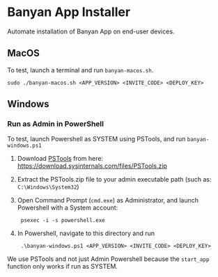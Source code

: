 # Banyan App Installer

Automate installation of Banyan App on end-user devices.


## MacOS

To test, launch a terminal and run `banyan-macos.sh`.

```
sudo ./banyan-macos.sh <APP_VERSION> <INVITE_CODE> <DEPLOY_KEY>
```


## Windows

### Run as Admin in PowerShell

To test, launch Powershell as SYSTEM using PSTools, and run `banyan-windows.ps1`

1. Download [PSTools](https://docs.microsoft.com/en-us/sysinternals/downloads/psexec) from here: https://download.sysinternals.com/files/PSTools.zip

2. Extract the PSTools.zip file to your admin executable path (such as: `C:\Windows\System32`)

3. Open Command Prompt (`cmd.exe`) as Administrator, and launch Powershell with a System account:

		psexec -i -s powershell.exe

4. In Powershell, navigate to this directory and run

		.\banyan-windows.ps1 <APP_VERSION> <INVITE_CODE> <DEPLOY_KEY>


We use PSTools and not just Admin Powershell because the `start_app` function only works if run as SYSTEM.